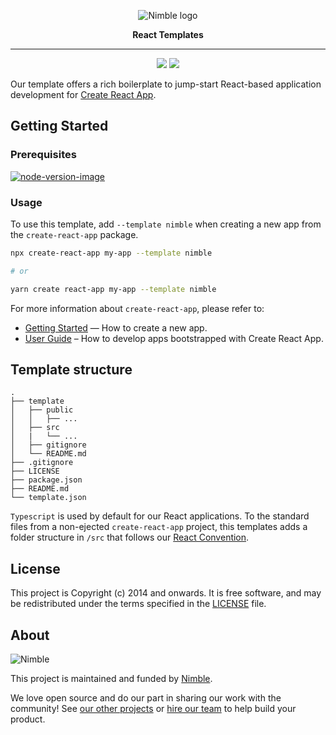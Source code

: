 <p align="center">
  <img alt="Nimble logo" src="https://assets.nimblehq.co/logo/light/logo-light-text-320.png" />
</p>

<p align="center">
  <strong>React Templates</strong>
</p>


---

<p align="center">
    <a href="https://www.npmjs.com/package/cra-template-nimble"><img src="https://badgen.net/npm/v/cra-template-nimble" /></a>
    <a href="https://www.npmjs.com/package/cra-template-nimble"><img src="https://badgen.net/npm/dy/cra-template-nimble" /></a>
</p>

Our template offers a rich boilerplate to jump-start React-based application development for [Create React App](https://github.com/facebook/create-react-app).

## Getting Started

### Prerequisites

[![node-version-image][node-v-src]](https://nodejs.org/download/release/v14.18.1/)

### Usage

To use this template, add `--template nimble` when creating a new app from the `create-react-app` package.


```sh
npx create-react-app my-app --template nimble

# or

yarn create react-app my-app --template nimble
```

For more information about `create-react-app`, please refer to:

- [Getting Started](https://create-react-app.dev/docs/getting-started) — How to create a new app.
- [User Guide](https://create-react-app.dev) – How to develop apps bootstrapped with Create React App.

## Template structure

```
.
├── template
│   ├── public
│   │   ├── ...
│   ├── src
│   |   └── ...
│   ├── gitignore
│   └── README.md
├── .gitignore
├── LICENSE
├── package.json
├── README.md
└── template.json
```

`Typescript` is used by default for our React applications. To the standard files from a non-ejected `create-react-app` project, this templates adds a folder structure in `/src` that follows our
[React Convention](https://nimblehq.co/compass/development/code-conventions/javascript/react/#project-structure).

## License

This project is Copyright (c) 2014 and onwards. It is free software,
and may be redistributed under the terms specified in the [LICENSE] file.

[LICENSE]: /LICENSE

## About

![Nimble](https://assets.nimblehq.co/logo/dark/logo-dark-text-160.png)

This project is maintained and funded by [Nimble](https://nimblehq.co).

We love open source and do our part in sharing our work with the community!
See [our other projects][community] or [hire our team][hire] to help build your product.

[community]: https://github.com/nimblehq
[hire]: https://nimblehq.co/
[node-v-src]: https://img.shields.io/badge/node-14.x.x-brightgreen.svg